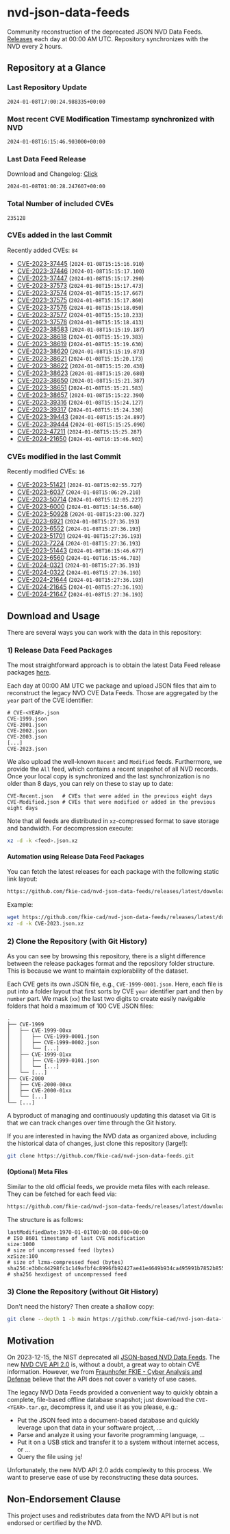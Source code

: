 # nvd-json-data-feeds

Community reconstruction of the deprecated JSON NVD Data Feeds. 
[Releases](https://github.com/fkie-cad/nvd-json-data-feeds/releases/latest) each day at 00:00 AM UTC.
Repository synchronizes with the NVD every 2 hours.

## Repository at a Glance

### Last Repository Update

```plain
2024-01-08T17:00:24.988335+00:00
```

### Most recent CVE Modification Timestamp synchronized with NVD

```plain
2024-01-08T16:15:46.903000+00:00
```

### Last Data Feed Release

Download and Changelog: [Click](https://github.com/fkie-cad/nvd-json-data-feeds/releases/latest)

```plain
2024-01-08T01:00:28.247607+00:00
```

### Total Number of included CVEs

```plain
235128
```

### CVEs added in the last Commit

Recently added CVEs: `84`

* [CVE-2023-37445](CVE-2023/CVE-2023-374xx/CVE-2023-37445.json) (`2024-01-08T15:15:16.910`)
* [CVE-2023-37446](CVE-2023/CVE-2023-374xx/CVE-2023-37446.json) (`2024-01-08T15:15:17.100`)
* [CVE-2023-37447](CVE-2023/CVE-2023-374xx/CVE-2023-37447.json) (`2024-01-08T15:15:17.290`)
* [CVE-2023-37573](CVE-2023/CVE-2023-375xx/CVE-2023-37573.json) (`2024-01-08T15:15:17.473`)
* [CVE-2023-37574](CVE-2023/CVE-2023-375xx/CVE-2023-37574.json) (`2024-01-08T15:15:17.667`)
* [CVE-2023-37575](CVE-2023/CVE-2023-375xx/CVE-2023-37575.json) (`2024-01-08T15:15:17.860`)
* [CVE-2023-37576](CVE-2023/CVE-2023-375xx/CVE-2023-37576.json) (`2024-01-08T15:15:18.050`)
* [CVE-2023-37577](CVE-2023/CVE-2023-375xx/CVE-2023-37577.json) (`2024-01-08T15:15:18.233`)
* [CVE-2023-37578](CVE-2023/CVE-2023-375xx/CVE-2023-37578.json) (`2024-01-08T15:15:18.413`)
* [CVE-2023-38583](CVE-2023/CVE-2023-385xx/CVE-2023-38583.json) (`2024-01-08T15:15:19.187`)
* [CVE-2023-38618](CVE-2023/CVE-2023-386xx/CVE-2023-38618.json) (`2024-01-08T15:15:19.383`)
* [CVE-2023-38619](CVE-2023/CVE-2023-386xx/CVE-2023-38619.json) (`2024-01-08T15:15:19.630`)
* [CVE-2023-38620](CVE-2023/CVE-2023-386xx/CVE-2023-38620.json) (`2024-01-08T15:15:19.873`)
* [CVE-2023-38621](CVE-2023/CVE-2023-386xx/CVE-2023-38621.json) (`2024-01-08T15:15:20.173`)
* [CVE-2023-38622](CVE-2023/CVE-2023-386xx/CVE-2023-38622.json) (`2024-01-08T15:15:20.430`)
* [CVE-2023-38623](CVE-2023/CVE-2023-386xx/CVE-2023-38623.json) (`2024-01-08T15:15:20.680`)
* [CVE-2023-38650](CVE-2023/CVE-2023-386xx/CVE-2023-38650.json) (`2024-01-08T15:15:21.387`)
* [CVE-2023-38651](CVE-2023/CVE-2023-386xx/CVE-2023-38651.json) (`2024-01-08T15:15:21.583`)
* [CVE-2023-38657](CVE-2023/CVE-2023-386xx/CVE-2023-38657.json) (`2024-01-08T15:15:22.390`)
* [CVE-2023-39316](CVE-2023/CVE-2023-393xx/CVE-2023-39316.json) (`2024-01-08T15:15:24.127`)
* [CVE-2023-39317](CVE-2023/CVE-2023-393xx/CVE-2023-39317.json) (`2024-01-08T15:15:24.330`)
* [CVE-2023-39443](CVE-2023/CVE-2023-394xx/CVE-2023-39443.json) (`2024-01-08T15:15:24.897`)
* [CVE-2023-39444](CVE-2023/CVE-2023-394xx/CVE-2023-39444.json) (`2024-01-08T15:15:25.090`)
* [CVE-2023-47211](CVE-2023/CVE-2023-472xx/CVE-2023-47211.json) (`2024-01-08T15:15:25.287`)
* [CVE-2024-21650](CVE-2024/CVE-2024-216xx/CVE-2024-21650.json) (`2024-01-08T16:15:46.903`)


### CVEs modified in the last Commit

Recently modified CVEs: `16`

* [CVE-2023-51421](CVE-2023/CVE-2023-514xx/CVE-2023-51421.json) (`2024-01-08T15:02:55.727`)
* [CVE-2023-6037](CVE-2023/CVE-2023-60xx/CVE-2023-6037.json) (`2024-01-08T15:06:29.210`)
* [CVE-2023-50714](CVE-2023/CVE-2023-507xx/CVE-2023-50714.json) (`2024-01-08T15:12:05.227`)
* [CVE-2023-6000](CVE-2023/CVE-2023-60xx/CVE-2023-6000.json) (`2024-01-08T15:14:56.640`)
* [CVE-2023-50928](CVE-2023/CVE-2023-509xx/CVE-2023-50928.json) (`2024-01-08T15:23:00.327`)
* [CVE-2023-6921](CVE-2023/CVE-2023-69xx/CVE-2023-6921.json) (`2024-01-08T15:27:36.193`)
* [CVE-2023-6552](CVE-2023/CVE-2023-65xx/CVE-2023-6552.json) (`2024-01-08T15:27:36.193`)
* [CVE-2023-51701](CVE-2023/CVE-2023-517xx/CVE-2023-51701.json) (`2024-01-08T15:27:36.193`)
* [CVE-2023-7224](CVE-2023/CVE-2023-72xx/CVE-2023-7224.json) (`2024-01-08T15:27:36.193`)
* [CVE-2023-51443](CVE-2023/CVE-2023-514xx/CVE-2023-51443.json) (`2024-01-08T16:15:46.677`)
* [CVE-2023-6560](CVE-2023/CVE-2023-65xx/CVE-2023-6560.json) (`2024-01-08T16:15:46.783`)
* [CVE-2024-0321](CVE-2024/CVE-2024-03xx/CVE-2024-0321.json) (`2024-01-08T15:27:36.193`)
* [CVE-2024-0322](CVE-2024/CVE-2024-03xx/CVE-2024-0322.json) (`2024-01-08T15:27:36.193`)
* [CVE-2024-21644](CVE-2024/CVE-2024-216xx/CVE-2024-21644.json) (`2024-01-08T15:27:36.193`)
* [CVE-2024-21645](CVE-2024/CVE-2024-216xx/CVE-2024-21645.json) (`2024-01-08T15:27:36.193`)
* [CVE-2024-21647](CVE-2024/CVE-2024-216xx/CVE-2024-21647.json) (`2024-01-08T15:27:36.193`)


## Download and Usage

There are several ways you can work with the data in this repository:

### 1) Release Data Feed Packages

The most straightforward approach is to obtain the latest Data Feed release packages [here](https://github.com/fkie-cad/nvd-json-data-feeds/releases/latest).

Each day at 00:00 AM UTC we package and upload JSON files that aim to reconstruct the legacy NVD CVE Data Feeds.
Those are aggregated by the `year` part of the CVE identifier:

```
# CVE-<YEAR>.json
CVE-1999.json
CVE-2001.json
CVE-2002.json
CVE-2003.json
[...]
CVE-2023.json
```

We also upload the well-known `Recent` and `Modified` feeds.
Furthermore, we provide the `All` feed, which contains a recent snapshot of all NVD records.
Once your local copy is synchronized and the last synchronization is no older than 8 days, you can rely on these to stay up to date:

```plain
CVE-Recent.json   # CVEs that were added in the previous eight days
CVE-Modified.json # CVEs that were modified or added in the previous eight days
```

Note that all feeds are distributed in `xz`-compressed format to save storage and bandwidth.
For decompression execute:

```sh
xz -d -k <feed>.json.xz
```


#### Automation using Release Data Feed Packages

You can fetch the latest releases for each package with the following static link layout:

```sh
https://github.com/fkie-cad/nvd-json-data-feeds/releases/latest/download/CVE-<YEAR>.json.xz
```

Example:

```sh
wget https://github.com/fkie-cad/nvd-json-data-feeds/releases/latest/download/CVE-2023.json.xz
xz -d -k CVE-2023.json.xz
```



### 2) Clone the Repository (with Git History)

As you can see by browsing this repository, there is a slight difference between the release packages format and the repository folder structure.
This is because we want to maintain explorability of the dataset.

Each CVE gets its own JSON file, e.g., `CVE-1999-0001.json`.
Here, each file is put into a folder layout that first sorts by CVE `year` identifier part and then by `number` part.
We mask (`xx`) the last two digits to create easily navigable folders that hold a maximum of 100 CVE JSON files:

```plain
.
├── CVE-1999
│   ├── CVE-1999-00xx
│   │   ├── CVE-1999-0001.json
│   │   ├── CVE-1999-0002.json
│   │   └── [...]
│   ├── CVE-1999-01xx
│   │   ├── CVE-1999-0101.json
│   │   └── [...]
│   └── [...]
├── CVE-2000
│   ├── CVE-2000-00xx
│   ├── CVE-2000-01xx
│   └── [...]
└── [...]
```

A byproduct of managing and continuously updating this dataset via Git is that we can track changes over time through the Git history.

If you are interested in having the NVD data as organized above, including the historical data of changes, just clone this repository (large!):

```sh
git clone https://github.com/fkie-cad/nvd-json-data-feeds.git
```

#### (Optional) Meta Files

Similar to the old official feeds, we provide meta files with each release. They can be fetched for each feed via:

```sh
https://github.com/fkie-cad/nvd-json-data-feeds/releases/latest/download/CVE-<YEAR>.meta
```

The structure is as follows:

```plain
lastModifiedDate:1970-01-01T00:00:00.000+00:00                          # ISO 8601 timestamp of last CVE modification
size:1000                                                               # size of uncompressed feed (bytes)
xzSize:100                                                              # size of lzma-compressed feed (bytes)
sha256:e3b0c44298fc1c149afbf4c8996fb92427ae41e4649b934ca495991b7852b855 # sha256 hexdigest of uncompressed feed
```


### 3) Clone the Repository (without Git History)

Don't need the history? Then create a shallow copy:

```sh
git clone --depth 1 -b main https://github.com/fkie-cad/nvd-json-data-feeds.git
```

## Motivation

On 2023-12-15, the NIST deprecated all [JSON-based NVD Data Feeds](https://nvd.nist.gov/vuln/data-feeds#divRetirementBanner-1).
The new [NVD CVE API 2.0](https://nvd.nist.gov/developers/vulnerabilities) is, without a doubt, a great way to obtain CVE information.
However, we from [Fraunhofer FKIE - Cyber Analysis and Defense](https://www.fkie.fraunhofer.de/en/departments/cad.html) believe that the API does not cover a variety of use cases.

The legacy NVD Data Feeds provided a convenient way to quickly obtain a complete, file-based offline database snapshot; just download the `CVE-<YEAR>.tar.gz`, decompress it, and use it as you please, e.g.:

* Put the JSON feed into a document-based database and quickly leverage upon that data in your software project, ...
* Parse and analyze it using your favorite programming language, ...
* Put it on a USB stick and transfer it to a system without internet access, or ...
* Query the file using `jq`!

Unfortunately, the new NVD API 2.0 adds complexity to this process.
We want to preserve ease of use by reconstructing these data sources.

## Non-Endorsement Clause

This project uses and redistributes data from the NVD API but is not endorsed or certified by the NVD.
